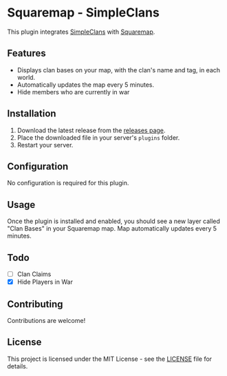 # Squaremap - SimpleClans

This plugin integrates [SimpleClans](https://github.com/RoinujNosde/SimpleClans) with [Squaremap](https://github.com/jpenilla/squaremap).

## Features

- Displays clan bases on your map, with the clan's name and tag, in each world.
- Automatically updates the map every 5 minutes.
- Hide members who are currently in war

## Installation

1. Download the latest release from the [releases page](https://github.com/AkselGlyholt/Squaremap-SimpleClans/releases).
2. Place the downloaded file in your server's `plugins` folder.
3. Restart your server.

## Configuration

No configuration is required for this plugin.

## Usage

Once the plugin is installed and enabled, you should see a new layer called "Clan Bases" in your Squaremap map.
Map automatically updates every 5 minutes.

## Todo
- [ ] Clan Claims
- [x] Hide Players in War

## Contributing

Contributions are welcome!

## License

This project is licensed under the MIT License - see the [LICENSE](LICENSE) file for details.

